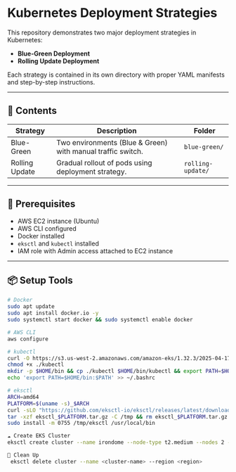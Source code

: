 # Kubernetes Deployment Strategies

This repository demonstrates two major deployment strategies in Kubernetes:

- **Blue-Green Deployment**
- **Rolling Update Deployment**

Each strategy is contained in its own directory with proper YAML manifests and step-by-step instructions.

---

## 📁 Contents

| Strategy        | Description                                 | Folder         |
|----------------|---------------------------------------------|----------------|
| Blue-Green      | Two environments (Blue & Green) with manual traffic switch. | `blue-green/`   |
| Rolling Update  | Gradual rollout of pods using deployment strategy.         | `rolling-update/` |

---

## 🧰 Prerequisites

- AWS EC2 instance (Ubuntu)
- AWS CLI configured
- Docker installed
- `eksctl` and `kubectl` installed
- IAM role with Admin access attached to EC2 instance

---

## 📦 Setup Tools

```bash
# Docker
sudo apt update
sudo apt install docker.io -y
sudo systemctl start docker && sudo systemctl enable docker

# AWS CLI
aws configure

# kubectl
curl -O https://s3.us-west-2.amazonaws.com/amazon-eks/1.32.3/2025-04-17/bin/linux/amd64/kubectl
chmod +x ./kubectl
mkdir -p $HOME/bin && cp ./kubectl $HOME/bin/kubectl && export PATH=$HOME/bin:$PATH
echo 'export PATH=$HOME/bin:$PATH' >> ~/.bashrc

# eksctl
ARCH=amd64
PLATFORM=$(uname -s)_$ARCH
curl -sLO "https://github.com/eksctl-io/eksctl/releases/latest/download/eksctl_$PLATFORM.tar.gz"
tar -xzf eksctl_$PLATFORM.tar.gz -C /tmp && rm eksctl_$PLATFORM.tar.gz
sudo install -m 0755 /tmp/eksctl /usr/local/bin

☁️ Create EKS Cluster
eksctl create cluster --name irondome --node-type t2.medium --nodes 2 --region us-east-1

🧹 Clean Up
 eksctl delete cluster --name <cluster-name> --region <region>


